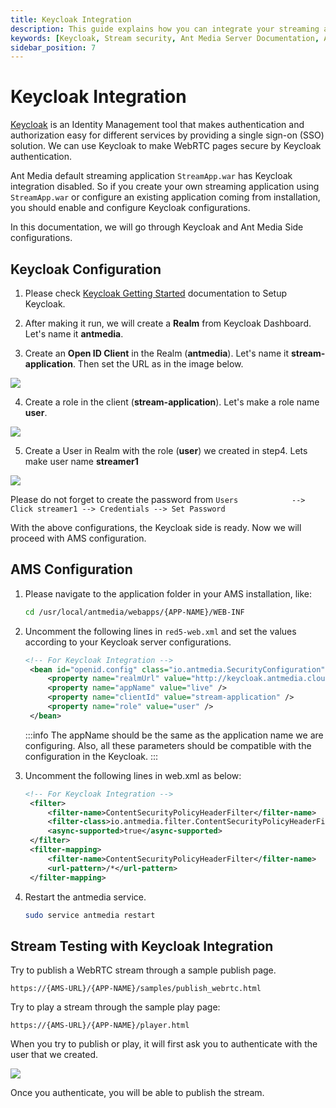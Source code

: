 ```yaml
---
title: Keycloak Integration
description: This guide explains how you can integrate your streaming application with Keycloak Identity Management to make WebRTC pages secure.
keywords: [Keycloak, Stream security, Ant Media Server Documentation, Ant Media Server Tutorials]
sidebar_position: 7
---
```


# Keycloak Integration

[Keycloak](https://www.keycloak.org/) is an Identity Management tool that makes authentication and authorization easy for different services by providing a single sign-on (SSO) solution. We can use Keycloak to make WebRTC pages secure by Keycloak authentication.

Ant Media default streaming application `StreamApp.war` has Keycloak integration disabled. So if you create your own streaming application using `StreamApp.war` or configure an existing application coming from installation, you should enable and configure Keycloak configurations. 

In this documentation, we will go through Keycloak and Ant Media Side configurations.

## Keycloak Configuration

1. Please check [Keycloak Getting Started](https://www.keycloak.org/guides#getting-started) documentation to Setup Keycloak.

2. After making it run, we will create a **Realm** from Keycloak Dashboard. Let's name it **antmedia**.

3. Create an **Open ID Client** in the Realm (**antmedia**). Let's name it **stream-application**. Then set the URL as in the image below.

![](@site/static/img/stream-security/keycloak-client-creation.png)

4. Create a role in the client (**stream-application**). Let's make a role name **user**.

![](@site/static/img/stream-security/keycloak-role.png)

5. Create a User in Realm with the role (**user**) we created in step4. Lets make user name **streamer1**

![](@site/static/img/stream-security/keycloak-user.png)

Please do not forget to create the password from `Users            --> Click streamer1 --> Credentials --> Set Password`

With the above configurations, the Keycloak side is ready. Now we will proceed with AMS configuration.

## AMS Configuration

1. Please navigate to the application folder in your AMS installation, like:

   ```bash
   cd /usr/local/antmedia/webapps/{APP-NAME}/WEB-INF
   ```

2. Uncomment the following lines in `red5-web.xml` and set the values according to your Keycloak server configurations.

   ```xml
   <!-- For Keycloak Integration -->
	<bean id="openid.config" class="io.antmedia.SecurityConfiguration">
		<property name="realmUrl" value="http://keycloak.antmedia.cloud:8080/realms/antmedia" />
		<property name="appName" value="live" />
		<property name="clientId" value="stream-application" />
		<property name="role" value="user" />
	</bean>
   ```
   
   :::info
   The appName should be the same as the application name we are configuring. Also, all these parameters should be compatible with the configuration in the Keycloak.
  :::

3. Uncomment the following lines in web.xml as below:

   ```xml
   <!-- For Keycloak Integration -->
	<filter>
		<filter-name>ContentSecurityPolicyHeaderFilter</filter-name>
		<filter-class>io.antmedia.filter.ContentSecurityPolicyHeaderFilter</filter-class>
		<async-supported>true</async-supported>
	</filter>
	<filter-mapping>
		<filter-name>ContentSecurityPolicyHeaderFilter</filter-name>
		<url-pattern>/*</url-pattern>
	</filter-mapping>
   ```
   
4. Restart the antmedia service.

   ```bash
   sudo service antmedia restart
   ```

## Stream Testing with Keycloak Integration

Try to publish a WebRTC stream through a sample publish page.

`https://{AMS-URL}/{APP-NAME}/samples/publish_webrtc.html`

Try to play a stream through the sample play page:

`https://{AMS-URL}/{APP-NAME}/player.html`

When you try to publish or play, it will first ask you to authenticate with the user that we created.

![](@site/static/img/stream-security/keycloak-login.png)

Once you authenticate, you will be able to publish the stream.
